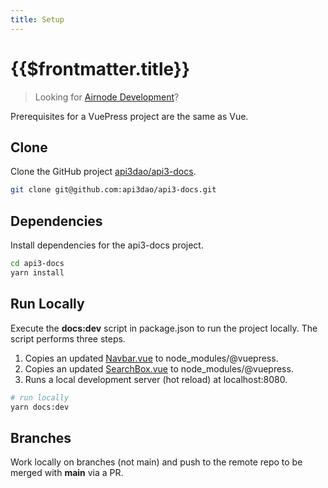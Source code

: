 ```yaml
---
title: Setup
---
```


# {{$frontmatter.title}}

<TocHeader />
<TOC class="table-of-contents" :include-level="[2,3]" />

>Looking for [Airnode Development](../dev-airnode/)?


Prerequisites for a VuePress project are the same as Vue.

## Clone

Clone the GitHub project [api3dao/api3-docs](https://github.com/api3dao/api3-docs).

```bash
git clone git@github.com:api3dao/api3-docs.git

```

## Dependencies

Install dependencies for the api3-docs project.

```bash
cd api3-docs
yarn install
```

## Run Locally

Execute the **docs:dev** script in package.json to run the project locally. The script performs three steps.

1. Copies an updated [Navbar.vue](./override-components.md#navbar-vue) to node_modules/@vuepress.
2. Copies an updated [SearchBox.vue](./override-components.md#searchbox-vue) to node_modules/@vuepress.
3. Runs a local development server (hot reload) at localhost:8080.

```bash
# run locally
yarn docs:dev
```

## Branches

Work locally on branches (not main) and push to the remote repo to be merged with **main** via a PR.
